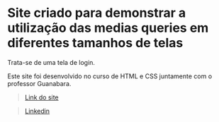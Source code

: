 # Site criado para demonstrar a utilização das medias queries em diferentes tamanhos de telas

Trata-se de uma tela de login.

Este site foi desenvolvido no curso de HTML e CSS juntamente com o professor Guanabara.

> [Link do site]()

> [Linkedin](https://www.linkedin.com/in/cristiano-santos-dev/)